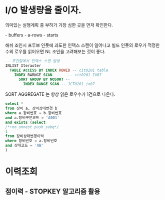 # I/O 발생량을 줄이자.

의미있는 실행계획 중 부하가 가장 심한 곳을 먼저 확인한다.

\- buffers
\- a-rows
\- starts

해쉬 조인시 프루브 인풋에 과도한 인덱스 스캔이 일어나고 빌드 인풋의 로우가 적정한 수의 로우를 읽어오면 NL 조인을 고려해보는 것이 좋다.

```SQL
-- 조건절에서 인덱스 스캔 발생
INLIST Iteraoter
  TABLE ACCESS BY INDEX ROWID -- cit0201 table
    INDEX RARNGE SCAN       -- cit0201_IX07
      SORT GROUP BY NOSORT --
        INDEX RANGE SCAN -- JCT0201_ix07
```

SORT AGGREGATE 는 항상 읽은 로우수가 1건으로 나온다.

```sql
select *
from 장비 a, 장비상태변경 b
where a.장비변호 = b.장비번호
and a.장비구분코드 = 'A001'
and exists (select
/*+no_unnest push_subq*/
1
from 장비상태변경이력
where 장비번호 = a.장비번호
and 상태코드 = 'AB'
)
```

# 이력조회

## 점이력 - STOPKEY 알고리즘 활용

```sql

```

